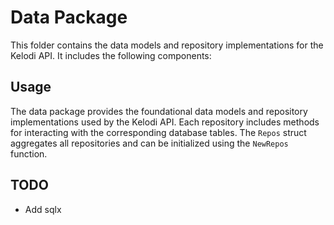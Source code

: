 # Data Package

This folder contains the data models and repository implementations for the Kelodi API. It includes the following components:

## Usage

The data package provides the foundational data models and repository implementations used by the Kelodi API. Each repository includes methods for interacting with the corresponding database tables. The `Repos` struct aggregates all repositories and can be initialized using the `NewRepos` function.

## TODO

- Add sqlx
